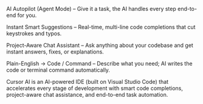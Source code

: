 AI Autopilot (Agent Mode) – Give it a task, the AI handles every step end-to-end for you.

Instant Smart Suggestions – Real-time, multi-line code completions that cut keystrokes and typos.

Project-Aware Chat Assistant – Ask anything about your codebase and get instant answers, fixes, or explanations.

Plain-English → Code / Command – Describe what you need; AI writes the code or terminal command automatically.


Cursor AI is an AI-powered IDE (built on Visual Studio Code) that accelerates every stage of development with smart code completions, project-aware chat assistance, and end-to-end task automation.






